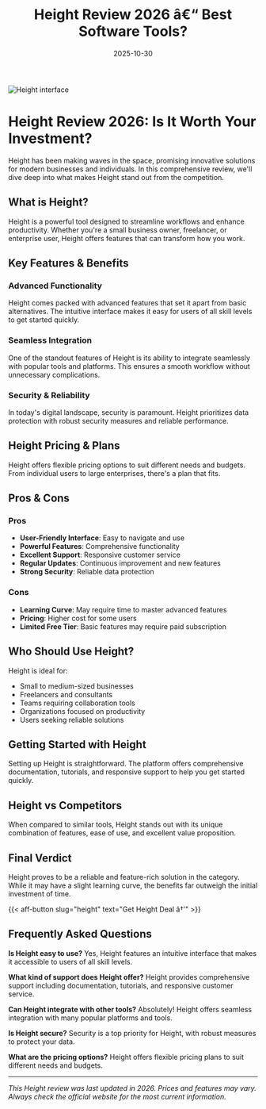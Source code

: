 ﻿---
title: "Height Review 2026 â€“ Best Software Tools?"
date: 2025-10-30
draft: false
rating: 4.8
category: "Software Tools"
tags: ["software-tools", "review", "2026"]
description: "Comprehensive Height review 2026. Discover if this  tool is the best choice for your needs."
keywords: "height, Height, review, software tools, 2026, best software tools"
image: "https://images.unsplash.com/photo-1555949963-aa79dcee981c?w=800&h=400&fit=crop&crop=center"
---

![Height interface](https://images.unsplash.com/photo-1555949963-aa79dcee981c?w=800&h=400&fit=crop&crop=center)

# Height Review 2026: Is It Worth Your Investment?

Height has been making waves in the  space, promising innovative solutions for modern businesses and individuals. In this comprehensive review, we'll dive deep into what makes Height stand out from the competition.

## What is Height?

Height is a powerful  tool designed to streamline workflows and enhance productivity. Whether you're a small business owner, freelancer, or enterprise user, Height offers features that can transform how you work.

## Key Features & Benefits

### Advanced Functionality
Height comes packed with advanced features that set it apart from basic alternatives. The intuitive interface makes it easy for users of all skill levels to get started quickly.

### Seamless Integration
One of the standout features of Height is its ability to integrate seamlessly with popular tools and platforms. This ensures a smooth workflow without unnecessary complications.

### Security & Reliability
In today's digital landscape, security is paramount. Height prioritizes data protection with robust security measures and reliable performance.

## Height Pricing & Plans

Height offers flexible pricing options to suit different needs and budgets. From individual users to large enterprises, there's a plan that fits.

## Pros & Cons

### Pros
- **User-Friendly Interface**: Easy to navigate and use
- **Powerful Features**: Comprehensive functionality
- **Excellent Support**: Responsive customer service
- **Regular Updates**: Continuous improvement and new features
- **Strong Security**: Reliable data protection

### Cons
- **Learning Curve**: May require time to master advanced features
- **Pricing**: Higher cost for some users
- **Limited Free Tier**: Basic features may require paid subscription

## Who Should Use Height?

Height is ideal for:
- Small to medium-sized businesses
- Freelancers and consultants
- Teams requiring collaboration tools
- Organizations focused on productivity
- Users seeking reliable  solutions

## Getting Started with Height

Setting up Height is straightforward. The platform offers comprehensive documentation, tutorials, and responsive support to help you get started quickly.

## Height vs Competitors

When compared to similar tools, Height stands out with its unique combination of features, ease of use, and excellent value proposition.

## Final Verdict

Height proves to be a reliable and feature-rich solution in the  category. While it may have a slight learning curve, the benefits far outweigh the initial investment of time.

{{< aff-button slug="height" text="Get Height Deal â†’" >}}

## Frequently Asked Questions

**Is Height easy to use?**
Yes, Height features an intuitive interface that makes it accessible to users of all skill levels.

**What kind of support does Height offer?**
Height provides comprehensive support including documentation, tutorials, and responsive customer service.

**Can Height integrate with other tools?**
Absolutely! Height offers seamless integration with many popular platforms and tools.

**Is Height secure?**
Security is a top priority for Height, with robust measures to protect your data.

**What are the pricing options?**
Height offers flexible pricing plans to suit different needs and budgets.

---

*This Height review was last updated in 2026. Prices and features may vary. Always check the official website for the most current information.*
